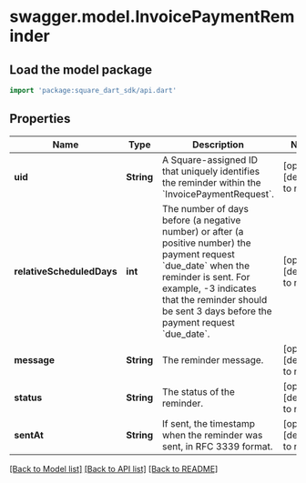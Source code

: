 # swagger.model.InvoicePaymentReminder

## Load the model package
```dart
import 'package:square_dart_sdk/api.dart'
```

## Properties
Name | Type | Description | Notes
------------ | ------------- | ------------- | -------------
**uid** | **String** | A Square-assigned ID that uniquely identifies the reminder within the &#x60;InvoicePaymentRequest&#x60;. | [optional] [default to null]
**relativeScheduledDays** | **int** | The number of days before (a negative number) or after (a positive number) the payment request &#x60;due_date&#x60; when the reminder is sent. For example, -3 indicates that the reminder should be sent 3 days before the payment request &#x60;due_date&#x60;. | [optional] [default to null]
**message** | **String** | The reminder message. | [optional] [default to null]
**status** | **String** | The status of the reminder. | [optional] [default to null]
**sentAt** | **String** | If sent, the timestamp when the reminder was sent, in RFC 3339 format. | [optional] [default to null]

[[Back to Model list]](../README.md#documentation-for-models) [[Back to API list]](../README.md#documentation-for-api-endpoints) [[Back to README]](../README.md)

